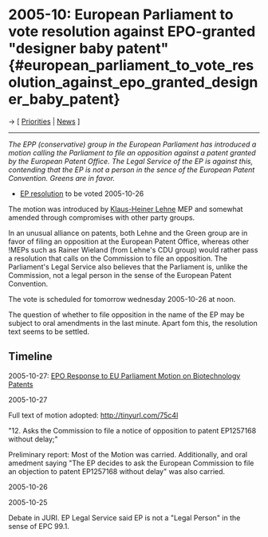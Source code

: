 # 2005-10: European Parliament to vote resolution against EPO-granted \"designer baby patent\" {#european_parliament_to_vote_resolution_against_epo_granted_designer_baby_patent}

-\> \[ [ Priorities](FfiiprojPriorEn "wikilink") \| [
News](SwpatcninoEn "wikilink") \]

------------------------------------------------------------------------

*The EPP (conservative) group in the European Parliament has introduced
a motion calling the Parliament to file an opposition against a patent
granted by the European Patent Office. The Legal Service of the EP is
against this, contending that the EP is not a person in the sence of the
European Patent Convention. Greens are in favor.*

-   [EP
    resolution](http://www.europarl.eu.int/omk/sipade3?TYPE-DOC=MOTION&REF=P6-RC-2005-0551&MODE=SIP&L=EN "wikilink")
    to be voted 2005-10-26

The motion was introduced by [ Klaus-Heiner
Lehne](KlausHeinerLehneEn "wikilink") MEP and somewhat amended through
compromises with other party groups.

In an unusual alliance on patents, both Lehne and the Green group are in
favor of filing an opposition at the European Patent Office, whereas
other !MEPs such as Rainer Wieland (from Lehne\'s CDU group) would
rather pass a resolution that calls on the Commission to file an
opposition. The Parliament\'s Legal Service also believes that the
Parliament is, unlike the Commission, not a legal person in the sense of
the European Patent Convention.

The vote is scheduled for tomorrow wednesday 2005-10-26 at noon.

The question of whether to file opposition in the name of the EP may be
subject to oral amendments in the last minute. Apart fom this, the
resolution text seems to be settled.

## Timeline

2005-10-27: [EPO Response to EU Parliament Motion on Biotechnology
Patents](http://www.european-patent-office.org/news/pressrel/2005_10_27_e.htm "wikilink")

2005-10-27

Full text of motion adopted: <http://tinyurl.com/75c4l>

\"12. Asks the Commission to file a notice of opposition to patent
EP1257168 without delay;\"

Preliminary report: Most of the Motion was carried. Additionally, and
oral amedment saying \"The EP decides to ask the European Commission to
file an objection to patent EP1257168 without delay\" was also carried.

2005-10-26

2005-10-25

Debate in JURI. EP Legal Service said EP is not a \"Legal Person\" in
the sense of EPC 99.1.
